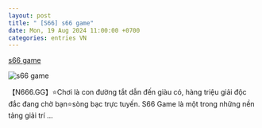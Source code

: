 ```yaml
---
layout: post
title: " [S66] s66 game"
date: Mon, 19 Aug 2024 11:00:00 +0700
categories: entries VN
---
```

[s66 game](https://doanhung.phutho.gov.vn/images/Flags/0819/591.html)

![s66 game](https://data.imagebet.ph/xiazai/Picture/10145.jpg)

【N666.GG】⭐️Chơi là con đường tắt dẫn đến giàu có, hàng triệu giải độc đắc đang chờ bạn⭐sòng bạc trực tuyến. S66 Game là một trong những nền tảng giải trí ...


